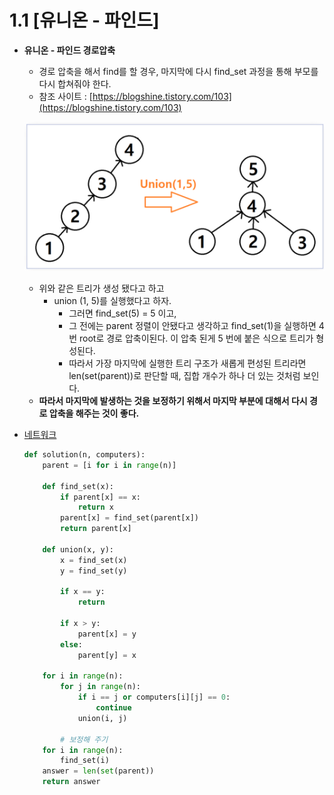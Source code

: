 # 1.1 [유니온 - 파인드]

- **유니온 - 파인드 경로압축**
    - 경로 압축을 해서 find를 할 경우, 마지막에 다시 find_set 과정을 통해 부모를 다시 합쳐줘야 한다.
    - 참조 사이트 : [https://blogshine.tistory.com/103](https://blogshine.tistory.com/103)
    
    ![](./01.01/union_find.png)
    
    - 위와 같은 트리가 생성 됐다고 하고
        - union (1, 5)를 실행했다고 하자.
            - 그러면 find_set(5) = 5 이고,
            - 그 전에는 parent 정렬이 안됐다고 생각하고 find_set(1)을 실행하면 4번 root로 경로 압축이된다. 이 압축 된게 5 번에 붙은 식으로 트리가 형성된다.
            - 따라서 가장 마지막에 실행한 트리 구조가 새롭게 편성된 트리라면 len(set(parent))로 판단할 때, 집합 개수가 하나 더 있는 것처럼 보인다.
    - **따라서 마지막에 발생하는 것을 보정하기 위해서 마지막 부분에 대해서 다시 경로 압축을 해주는 것이 좋다.**

- [네트워크](https://school.programmers.co.kr/learn/courses/30/lessons/43162)
  
    ```python
    def solution(n, computers):
        parent = [i for i in range(n)]
        
        def find_set(x):
            if parent[x] == x:
                return x
            parent[x] = find_set(parent[x])
            return parent[x]
        
        def union(x, y):
            x = find_set(x)
            y = find_set(y)
            
            if x == y:
                return
            
            if x > y:
                parent[x] = y
            else:
                parent[y] = x
        
        for i in range(n):
            for j in range(n):
                if i == j or computers[i][j] == 0:
                    continue
                union(i, j)
    
    		# 보정해 주기
        for i in range(n):
            find_set(i)
        answer = len(set(parent))
        return answer
    ```